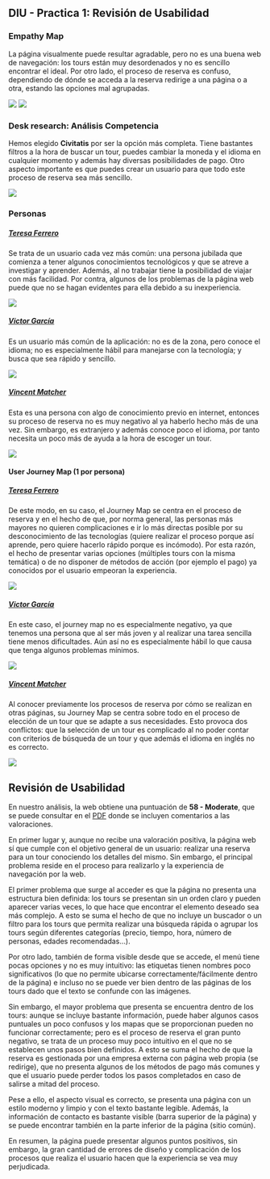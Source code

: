 ## DIU - Practica 1: Revisión de Usabilidad

### Empathy Map

La página visualmente puede resultar agradable, pero no es una buena web de navegación: los tours están muy desordenados y no es sencillo encontrar el ideal. 
Por otro lado, el proceso de reserva es confuso, dependiendo de dónde se acceda a la reserva redirige a una página o a otra, estando las opciones mal agrupadas.

<img src="empathy_map.png">
<img src="empathy_customer_map.png">

### Desk research: Análisis Competencia

Hemos elegido **Civitatis** por ser la opción más completa. Tiene bastantes filtros a la hora de buscar un tour, puedes cambiar la moneda y el idioma en cualquier momento y además hay diversas posibilidades de pago. Otro aspecto importante es que puedes crear un usuario para que todo este proceso de reserva sea más sencillo.

<img src="competitor_analysis_new.png">

### Personas

##### <ins>Teresa Ferrero</ins>

Se trata de un usuario cada vez más común: una persona jubilada que comienza a tener algunos conocimientos tecnológicos y que se atreve a investigar y aprender.
Además, al no trabajar tiene la posibilidad de viajar con más facilidad.
Por contra, algunos de los problemas de la página web puede que no se hagan evidentes para ella debido a su inexperiencia.

<img src="persona_1.png">

##### <ins>Victor García</ins>

Es un usuario más común de la aplicación: no es de la zona, pero conoce el idioma; no es especialmente hábil para manejarse con la tecnología; y busca que sea rápido y sencillo.

<img src="persona_2.png">

##### <ins>Vincent Matcher</ins>

Esta es una persona con algo de conocimiento previo en internet, entonces su proceso de reserva no es muy negativo al ya haberlo hecho más de una vez.
Sin embargo, es extranjero y además conoce poco el idioma, por tanto necesita un poco más de ayuda a la hora de escoger un tour.

<img src="persona_3.png">

#### User Journey Map  (1 por persona)

##### <ins>Teresa Ferrero</ins>

De este modo, en su caso, el Journey Map se centra en el proceso de reserva y en el hecho de que, por norma general, las personas más mayores no quieren complicaciones e ir lo más directas posible por su desconocimiento de las tecnologías (quiere realizar el proceso porque así aprende, pero quiere hacerlo rápido porque es incómodo).
Por esta razón, el hecho de presentar varias opciones (múltiples tours con la misma temática) o de no disponer de métodos de acción (por ejemplo el pago) ya conocidos por el usuario empeoran la experiencia.

<img src="journey_map_1.jpeg">

##### <ins>Victor García</ins>

En este caso, el journey map no es especialmente negativo, ya que tenemos una persona que al ser más joven y al realizar una tarea sencilla tiene menos dificultades.
Aún así no es especialmente hábil lo que causa que tenga algunos problemas mínimos.

<img src="journey_map_2.jpeg">

##### <ins>Vincent Matcher</ins>

Al conocer previamente los procesos de reserva por cómo se realizan en otras páginas, su Journey Map se centra sobre todo en el proceso de elección de un tour que se adapte a sus necesidades.
Esto provoca dos conflictos: que la selección de un tour es complicado al no poder contar con criterios de búsqueda de un tour y que además el idioma en inglés no es correcto.

<img src="journey_map_3.jpeg">

## Revisión de Usabilidad

En nuestro análisis, la web obtiene una puntuación de **58 - Moderate**, que se puede consultar en el [PDF](P1/usability_review_general.pdf) donde se incluyen comentarios a las valoraciones.

En primer lugar y, aunque no recibe una valoración positiva, la página web sí que cumple con el objetivo general de un usuario: realizar una reserva para un tour conociendo los detalles del mismo.
Sin embargo, el principal problema reside en el proceso para realizarlo y la experiencia de navegación por la web.

El primer problema que surge al acceder es que la página no presenta una estructura bien definida: los tours se presentan sin un orden claro y pueden aparecer varias veces, lo que hace que encontrar el elemento deseado sea más complejo.
A esto se suma el hecho de que no incluye un buscador o un filtro para los tours que permita realizar una búsqueda rápida o agrupar los tours según diferentes categorías (precio, tiempo, hora, número de personas, edades recomendadas...).

Por otro lado, también de forma visible desde que se accede, el menú tiene pocas opciones y no es muy intuitivo: las etiquetas tienen nombres poco significativos (lo que no permite ubicarse correctamente/fácilmente dentro de la página) e incluso no se puede ver bien dentro de las páginas de los tours dado que el texto se confunde con las imágenes.

Sin embargo, el mayor problema que presenta se encuentra dentro de los tours: aunque se incluye bastante información, puede haber algunos casos puntuales un poco confusos y los mapas que se proporcionan pueden no funcionar correctamente; pero es el proceso de reserva el gran punto negativo, se trata de un proceso muy poco intuitivo en el que no se establecen unos pasos bien definidos. A esto se suma el hecho de que la reserva es gestionada por una empresa externa con página web propia (se redirige), que no presenta algunos de los métodos de pago más comunes y que el usuario puede perder todos los pasos completados en caso de salirse a mitad del proceso.

Pese a ello, el aspecto visual es correcto, se presenta una página con un estilo moderno y limpio y con el texto bastante legible. Además, la información de contacto es bastante visible (barra superior de la página) y se puede encontrar también en la parte inferior de la página (sitio común).

En resumen, la página puede presentar algunos puntos positivos, sin embargo, la gran cantidad de errores de diseño y complicación de los procesos que realiza el usuario hacen que la experiencia se vea muy perjudicada.
